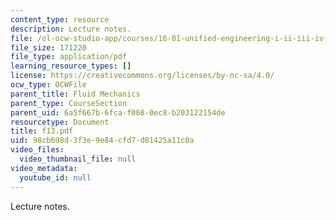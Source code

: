 ```yaml
---
content_type: resource
description: Lecture notes.
file: /ol-ocw-studio-app/courses/16-01-unified-engineering-i-ii-iii-iv-fall-2005-spring-2006/98cb698d3f3e9e84cfd7d81425a11c0a_f13.pdf
file_size: 171220
file_type: application/pdf
learning_resource_types: []
license: https://creativecommons.org/licenses/by-nc-sa/4.0/
ocw_type: OCWFile
parent_title: Fluid Mechanics
parent_type: CourseSection
parent_uid: 6a5f667b-6fca-f068-0ec8-b203122154de
resourcetype: Document
title: f13.pdf
uid: 98cb698d-3f3e-9e84-cfd7-d81425a11c0a
video_files:
  video_thumbnail_file: null
video_metadata:
  youtube_id: null
---
```

Lecture notes.